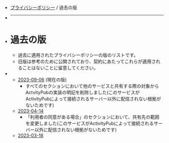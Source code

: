 - [プライバシーポリシー](policies/privacy) / 過去の版
- ***
- # 過去の版
	- 過去に適用されたプライバシーポリシーの版のリストです。
	- 旧版は参考のために公開されており、契約にあたってこれらが適用されることはないことに留意してください。
-
	- [2023-09-06](policies/privacy/1693926000) (現在の版)
		- すべてのセクションにおいて他のサービスと共有する際の対象からActvityPubの実装の明記を削除しました(このサービスがActivityPubによって接続されるサーバー以外に配信されない根拠がないためです)
	- [2023-04-14](policies/privacy/1681398000)
		- 「利用者の同意がある場合」のセクションにおいて、共有先の範囲を変更しました(このサービスがActivityPubによって接続されるサーバー以外に配信されない根拠がないためです)
	- [2023-03-18](policies/privacy/1679065200)